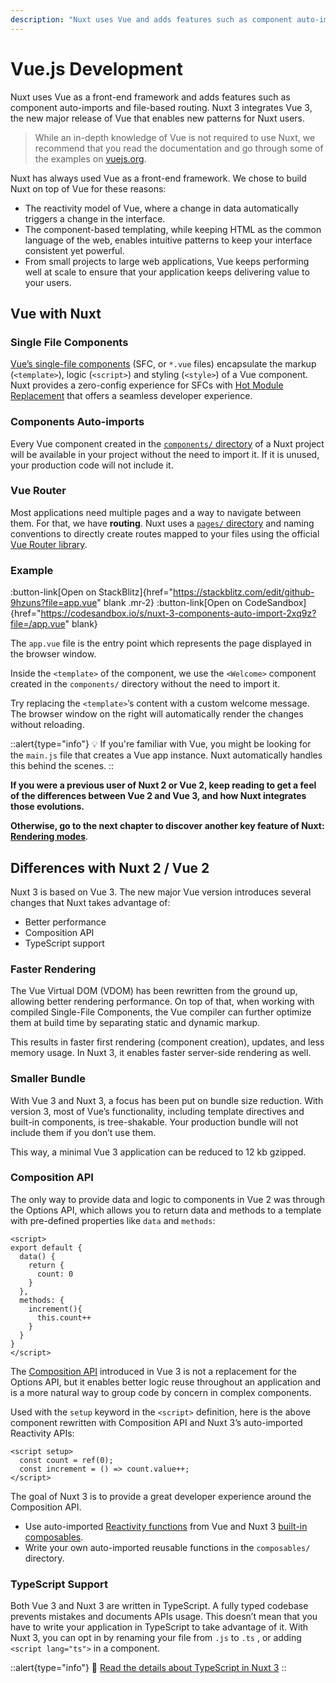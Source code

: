```yaml
---
description: "Nuxt uses Vue and adds features such as component auto-imports and file-based routing."
---
```


# Vue.js Development

Nuxt uses Vue as a front-end framework and adds features such as component auto-imports and file-based routing. Nuxt 3 integrates Vue 3, the new major release of Vue that enables new patterns for Nuxt users.

> While an in-depth knowledge of Vue is not required to use Nuxt, we recommend that you read the documentation and go through some of the examples on [vuejs.org](https://vuejs.org/).
>

Nuxt has always used Vue as a front-end framework. We chose to build Nuxt on top of Vue for these reasons:

- The reactivity model of Vue, where a change in data automatically triggers a change in the interface.
- The component-based templating, while keeping HTML as the common language of the web, enables intuitive patterns to keep your interface consistent yet powerful.
- From small projects to large web applications, Vue keeps performing well at scale to ensure that your application keeps delivering value to your users.

## Vue with Nuxt

### Single File Components

[Vue’s single-file components](https://v3.vuejs.org/guide/single-file-component.html) (SFC, or `*.vue` files) encapsulate the markup (`<template>`), logic (`<script>`) and styling (`<style>`) of a Vue component. Nuxt provides a zero-config experience for SFCs with [Hot Module Replacement](https://webpack.js.org/concepts/hot-module-replacement/) that offers a seamless developer experience.

### Components Auto-imports

Every Vue component created in the [`components/` directory](/docs/guide/directory-structure/components) of a Nuxt project will be available in your project without the need to import it. If it is unused, your production code will not include it.

### Vue Router

Most applications need multiple pages and a way to navigate between them. For that, we have **routing**. Nuxt uses a [`pages/` directory](/docs/guide/directory-structure/pages) and naming conventions to directly create routes mapped to your files using the official [Vue Router library](https://router.vuejs.org/).

### Example

:button-link[Open on StackBlitz]{href="https://stackblitz.com/edit/github-9hzuns?file=app.vue" blank .mr-2}
:button-link[Open on CodeSandbox]{href="https://codesandbox.io/s/nuxt-3-components-auto-import-2xq9z?file=/app.vue" blank}

The `app.vue` file is the entry point which represents the page displayed in the browser window.

Inside the `<template>` of the component, we use the `<Welcome>` component created in the `components/`  directory without the need to import it.

Try replacing the `<template>`’s content with a custom welcome message. The browser window on the right will automatically render the changes without reloading.

::alert{type="info"}
💡 If you're familiar with Vue, you might be looking for the `main.js` file that creates a Vue app instance. Nuxt automatically handles this behind the scenes.
::

**If you were a previous user of Nuxt 2 or Vue 2, keep reading to get a feel of the differences between Vue 2 and Vue 3, and how Nuxt integrates those evolutions.**

**Otherwise, go to the next chapter to discover another key feature of Nuxt: [Rendering modes](/docs/guide/concepts/rendering)**.

## Differences with Nuxt 2 / Vue 2

Nuxt 3 is based on Vue 3. The new major Vue version introduces several changes that Nuxt takes advantage of:

- Better performance
- Composition API
- TypeScript support

### Faster Rendering

The Vue Virtual DOM (VDOM) has been rewritten from the ground up, allowing better rendering performance. On top of that, when working with compiled Single-File Components, the Vue compiler can further optimize them at build time by separating static and dynamic markup.

This results in faster first rendering (component creation), updates, and less memory usage. In Nuxt 3, it enables faster server-side rendering as well.

### Smaller Bundle

With Vue 3 and Nuxt 3, a focus has been put on bundle size reduction. With version 3, most of Vue’s functionality, including template directives and built-in components, is tree-shakable. Your production bundle will not include them if you don’t use them.

This way, a minimal Vue 3 application can be reduced to 12 kb gzipped.

### Composition API

The only way to provide data and logic to components in Vue 2 was through the Options API, which allows you to return data and methods to a template with pre-defined properties like `data` and `methods`:

```vue
<script>
export default {
  data() {
    return {
      count: 0
    }
  },
  methods: {
    increment(){
      this.count++
    }
  }
}
</script>
```

The [Composition API](https://vuejs.org/guide/extras/composition-api-faq.html) introduced in Vue 3 is not a replacement for the Options API, but it enables better logic reuse throughout an application and is a more natural way to group code by concern in complex components.

Used with the `setup` keyword in the `<script>` definition, here is the above component rewritten with Composition API and Nuxt 3’s auto-imported Reactivity APIs:

```vue
<script setup>
  const count = ref(0);
  const increment = () => count.value++;
</script>
```

The goal of Nuxt 3 is to provide a great developer experience around the Composition API.

- Use auto-imported [Reactivity functions](https://vuejs.org/api/reactivity-core.html) from Vue and Nuxt 3 [built-in composables](/docs/api/composables/use-async-data).
- Write your own auto-imported reusable functions in the `composables/` directory.

### TypeScript Support

Both Vue 3 and Nuxt 3 are written in TypeScript. A fully typed codebase prevents mistakes and documents APIs usage. This doesn’t mean that you have to write your application in TypeScript to take advantage of it. With Nuxt 3, you can opt in by renaming your file from `.js` to `.ts` , or adding `<script lang="ts">` in a component.

::alert{type="info"}
🔎 [Read the details about TypeScript in Nuxt 3](/docs/guide/concepts/typescript)
::
